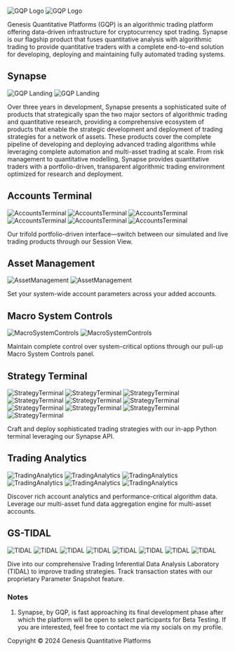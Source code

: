 ![GQP Logo](assets/Light/GQPBlackThick.png#gh-light-mode-only)
![GQP Logo](assets/Dark/GQPWhiteThick.png#gh-dark-mode-only)

Genesis Quantitative Platforms (GQP) is an algorithmic trading platform offering data-driven infrastructure for cryptocurrency spot trading. Synapse is our flagship product that fuses quantitative analysis with algorithmic trading to provide quantitative traders with a complete end-to-end solution for developing, deploying and maintaining fully automated trading systems.

## Synapse

![GQP Landing](assets/Light/L_LandingPage.png#gh-light-mode-only)
![GQP Landing](assets/Dark/D_LandingPage.png#gh-dark-mode-only)

Over three years in development, Synapse presents a sophisticated suite of products that strategically span the two major sectors of algorithmic trading and quantitative research, providing a comprehensive ecosystem of products that enable the strategic development and deployment of trading strategies for a network of assets. These products cover the complete pipeline of developing and deploying advanced trading algorithms while leveraging complete automation and multi-asset trading at scale. From risk management to quantitative modelling, Synapse provides quantitative traders with a portfolio-driven, transparent algorithmic trading environment optimized for research and deployment.

## Accounts Terminal

![AccountsTerminal](assets/Light/L_AccountsTerminal.png#gh-light-mode-only)
![AccountsTerminal](assets/Light/L_NewAccount.png#gh-light-mode-only)
![AccountsTerminal](assets/Light/L_AccountsTerminalNew.png#gh-light-mode-only)
![AccountsTerminal](assets/Dark/D_AccountsTerminal.png#gh-dark-mode-only)
![AccountsTerminal](assets/Dark/D_NewAccount.png#gh-dark-mode-only)
![AccountsTerminal](assets/Dark/D_AccountsTerminalNew.png#gh-dark-mode-only)

Our trifold portfolio-driven interface—switch between our simulated and live trading products through our Session View.

## Asset Management

![AssetManagement](assets/Light/L_AssetManagement.png#gh-light-mode-only)
![AssetManagement](assets/Dark/D_AssetManagement.png#gh-dark-mode-only)

Set your system-wide account parameters across your added accounts.

## Macro System Controls

![MacroSystemControls](assets/Light/L_MacroSystemControls.png#gh-light-mode-only)
![MacroSystemControls](assets/Dark/D_MacroSystemControls.png#gh-dark-mode-only)

Maintain complete control over system-critical options through our pull-up Macro System Controls panel.

## Strategy Terminal

![StrategyTerminal](assets/Light/L_TVNewSymbol.png#gh-light-mode-only)
![StrategyTerminal](assets/Light/L_StrategyTerminal.png#gh-light-mode-only)
![StrategyTerminal](assets/Light/L_Deployment1.png#gh-light-mode-only)
![StrategyTerminal](assets/Light/L_Deployment2.png#gh-light-mode-only)
![StrategyTerminal](assets/Light/L_SaveStrategy.png#gh-light-mode-only)
![StrategyTerminal](assets/Dark/D_TVNewSymbol.png#gh-dark-mode-only)
![StrategyTerminal](assets/Dark/D_StrategyTerminal.png#gh-dark-mode-only)
![StrategyTerminal](assets/Dark/D_Deployment1.png#gh-dark-mode-only)
![StrategyTerminal](assets/Dark/D_Deployment2.png#gh-dark-mode-only)
![StrategyTerminal](assets/Dark/D_SaveStrategy.png#gh-dark-mode-only)


Craft and deploy sophisticated trading strategies with our in-app Python terminal leveraging our Synapse API.

## Trading Analytics

![TradingAnalytics](assets/Light/L_TradingAnalytics1.png#gh-light-mode-only)
![TradingAnalytics](assets/Light/L_TradingAnalytics2.png#gh-light-mode-only)
![TradingAnalytics](assets/Light/L_TradingAnalyticsNew.png#gh-light-mode-only)
![TradingAnalytics](assets/Dark/D_TradingAnalytics1.png#gh-dark-mode-only)
![TradingAnalytics](assets/Dark/D_TradingAnalytics2.png#gh-dark-mode-only)
![TradingAnalytics](assets/Dark/D_TradingAnalyticsNew.png#gh-dark-mode-only)

Discover rich account analytics and performance-critical algorithm data. Leverage our multi-asset fund data aggregation engine for multi-asset accounts.

## GS-TIDAL

![TIDAL](assets/Light/L_TIDAL1.png#gh-light-mode-only)
![TIDAL](assets/Light/L_TIDAL2.png#gh-light-mode-only)
![TIDAL](assets/Light/L_TIDAL3.png#gh-light-mode-only)
![TIDAL](assets/Light/L_TIDALNew.png#gh-light-mode-only)
![TIDAL](assets/Dark/D_TIDAL1.png#gh-dark-mode-only)
![TIDAL](assets/Dark/D_TIDAL2.png#gh-dark-mode-only)
![TIDAL](assets/Dark/D_TIDAL3.png#gh-dark-mode-only)
![TIDAL](assets/Dark/D_TIDALNew.png#gh-dark-mode-only)

Dive into our comprehensive Trading Inferential Data Analysis Laboratory (TIDAL) to improve trading strategies. Track transaction states with our proprietary Parameter Snapshot feature.

### Notes

1. Synapse, by GQP, is fast approaching its final development phase after which the platform will be open to select participants for Beta Testing. If you are interested, feel free to contact me via my socials on my profile.

Copyright © 2024 Genesis Quantitative Platforms
